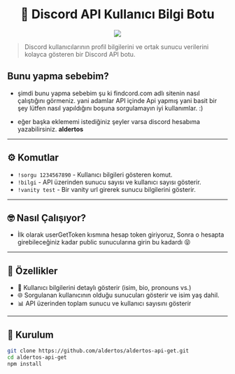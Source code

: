 <h1 align="center">💠 Discord API Kullanıcı Bilgi Botu</h1>

<p align="center">
  <img src="https://img.shields.io/badge/made%20by-aldertos-5865F2?style=for-the-badge&logo=discord&logoColor=white" />
</p>

> Discord kullanıcılarının profil bilgilerini ve ortak sunucu verilerini kolayca gösteren bir Discord API botu.


## Bunu yapma sebebim?

- şimdi bunu yapma sebebim şu ki findcord.com adlı sitenin nasıl çalıştığını görmeniz. yani adamlar API içinde Api yapmış yani basit bir şey lütfen nasıl yapıldığını boşuna sorgulamayın iyi kullanımlar. :)

- eğer başka eklememi istediğiniz şeyler varsa discord hesabıma yazabilirsiniz. **aldertos**

---

## ⚙️ Komutlar

- `!sorgu 1234567890` - Kullanıcı bilgileri gösteren komut.
- `!bilgi` - API üzerinden sunucu sayısı ve kullanıcı sayısı gösterir.
- `!vanity test` - Bir vanity url girerek sunucu bilgilerini gösterir.

---

## 🤓 Nasıl Çalışıyor?

- İlk olarak userGetToken kısmına hesap token giriyoruz, Sonra o hesapta girebileceğiniz kadar public sunucularına girin bu kadardı 😝

---

## 📸 Özellikler

- 👤 Kullanıcı bilgilerini detaylı gösterir (isim, bio, pronouns vs.)
- 🌐 Sorgulanan kullanıcının olduğu sunucuları gösterir ve isim yaş dahil.
- 📊 API üzerinden toplam sunucu ve kullanıcı sayısını gösterir

---

## 🚀 Kurulum

```bash
git clone https://github.com/aldertos/aldertos-api-get.git
cd aldertos-api-get
npm install
